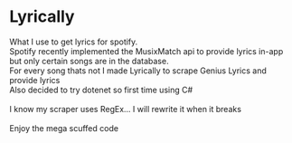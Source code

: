 # Lyrically
What I use to get lyrics for spotify. \
Spotify recently implemented the MusixMatch api to provide lyrics in-app but only certain songs are in the database. \
For every song thats not I made Lyrically to scrape Genius Lyrics and provide lyrics \
Also decided to try dotenet so first time using C# \
\
I know my scraper uses RegEx... I will rewrite it when it breaks \
\
Enjoy the mega scuffed code
